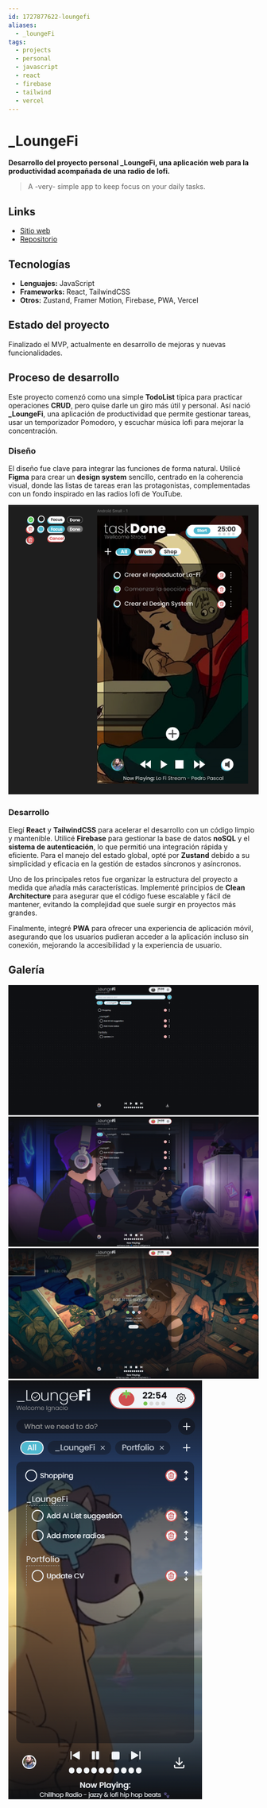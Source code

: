 ```yaml
---
id: 1727877622-loungefi
aliases:
  - _loungeFi
tags:
  - projects
  - personal
  - javascript
  - react
  - firebase
  - tailwind
  - vercel
---
```

# \_LoungeFi

**Desarrollo del proyecto personal \_LoungeFi, una aplicación web para la productividad acompañada de una radio de lofi.**

> A -very- simple app to keep focus on your daily tasks.

## Links

- [Sitio web](https://loungefi.vercel.app/)
- [Repositorio](https://github.com/strocs/_loungefi)

## Tecnologías

- **Lenguajes:** JavaScript
- **Frameworks:** React, TailwindCSS
- **Otros:** Zustand, Framer Motion, Firebase, PWA, Vercel

## Estado del proyecto

Finalizado el MVP, actualmente en desarrollo de mejoras y nuevas funcionalidades.

## Proceso de desarrollo

Este proyecto comenzó como una simple **TodoList** típica para practicar operaciones **CRUD**, pero quise darle un giro más útil y personal. Así nació **\_LoungeFi**, una aplicación de productividad que permite gestionar tareas, usar un temporizador Pomodoro, y escuchar música lofi para mejorar la concentración.

### Diseño

El diseño fue clave para integrar las funciones de forma natural. Utilicé **Figma** para crear un **design system** sencillo, centrado en la coherencia visual, donde las listas de tareas eran las protagonistas, complementadas con un fondo inspirado en las radios lofi de YouTube.

![Design System en Figma](files/loungefi/_LoungeFi-Figma.png) 

### Desarrollo

Elegí **React** y **TailwindCSS** para acelerar el desarrollo con un código limpio y mantenible. Utilicé **Firebase** para gestionar la base de datos **noSQL** y el **sistema de autenticación**, lo que permitió una integración rápida y eficiente. Para el manejo del estado global, opté por **Zustand** debido a su simplicidad y eficacia en la gestión de estados síncronos y asíncronos.

Uno de los principales retos fue organizar la estructura del proyecto a medida que añadía más características. Implementé principios de **Clean Architecture** para asegurar que el código fuese escalable y fácil de mantener, evitando la complejidad que suele surgir en proyectos más grandes.

Finalmente, integré **PWA** para ofrecer una experiencia de aplicación móvil, asegurando que los usuarios pudieran acceder a la aplicación incluso sin conexión, mejorando la accesibilidad y la experiencia de usuario.

## Galería

![Desktop](files/loungefi/_LoungeFi-DT01.png)
![Desktop](files/loungefi/_LoungeFi-DT02.png)
![Desktop](files/loungefi/_LoungeFi-DT03.png)
 ![Desktop](files/loungefi/_LoungeFi-M01.png)